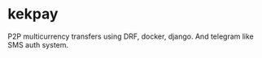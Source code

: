 # kekpay

P2P multicurrency transfers using DRF, docker, django. And telegram like SMS auth system.
